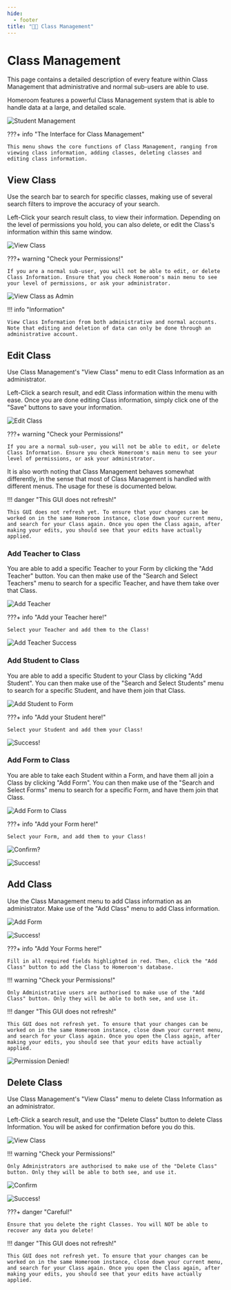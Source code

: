 ```yaml
---
hide:
  - footer
title: "👨‍🏫 Class Management"  
---
```


# Class Management
This page contains a detailed description of every feature within Class Management that administrative and normal sub-users are able to use.

Homeroom features a powerful Class Management system that is able to handle data at a large, and detailed scale.

![Student Management](../screenshots/classManagement.png)

???+ info "The Interface for Class Management"

    This menu shows the core functions of Class Management, ranging from viewing class information, adding classes, deleting classes and editing class information.

## View Class
Use the search bar to search for specific classes, making use of several search filters to improve the accuracy of your search.

Left-Click your search result class, to view their information. Depending on the level of permissions you hold, you can also delete, or edit the Class's information within this same window.

![View Class](../screenshots/viewClassUSER.png)

???+ warning "Check your Permissions!"

    If you are a normal sub-user, you will not be able to edit, or delete Class Information. Ensure that you check Homeroom's main menu to see your level of permissions, or ask your administrator. 

![View Class as Admin](../screenshots/viewClass.png)

!!! info "Information"

    View Class Information from both administrative and normal accounts. Note that editing and deletion of data can only be done through an administrative account.

## Edit Class
Use Class Management's "View Class" menu to edit Class Information as an administrator.

Left-Click a search result, and edit Class information within the menu with ease. Once you are done editing Class information, simply click one of the "Save" buttons to save your information.

![Edit Class](../screenshots/editClass.png)

???+ warning "Check your Permissions!"

    If you are a normal sub-user, you will not be able to edit, or delete Class Information. Ensure you check Homeroom's main menu to see your level of permissions, or ask your administrator.

It is also worth noting that Class Management behaves somewhat differently, in the sense that most of Class Management is handled with different menus. The usage for these is documented below.

!!! danger "This GUI does not refresh!"

    This GUI does not refresh yet. To ensure that your changes can be worked on in the same Homeroom instance, close down your current menu, and search for your Class again. Once you open the Class again, after making your edits, you should see that your edits have actually applied.

### Add Teacher to Class
You are able to add a specific Teacher to your Form by clicking the "Add Teacher" button. You can then make use of the "Search and Select Teachers" menu to search for a specific Teacher, and have them take over that Class.

![Add Teacher](../screenshots/addTeacherToForm.png)

???+ info "Add your Teacher here!"

    Select your Teacher and add them to the Class!

![Add Teacher Success](../screenshots/addTeacherToFormSuccess.png)

### Add Student to Class
You are able to add a specific Student to your Class by clicking "Add Student". You can then make use of the "Search and Select Students" menu to search for a specific Student, and have them join that Class.

![Add Student to Form](../screenshots/addStudentToForm.png)

???+ info "Add your Student here!"

    Select your Student and add them your Class!

![Success!](../screenshots/addStudentToFormSuccess.png)

### Add Form to Class
You are able to take each Student within a Form, and have them all join a Class by clicking "Add Form". You can then make use of the "Search and Select Forms" menu to search for a specific Form, and have them join that Class.

![Add Form to Class](../screenshots/addFormToClass.png)

???+ info "Add your Form here!"

    Select your Form, and add them to your Class!

![Confirm?](../screenshots/addFormToClassConfirm.png)

![Success!](../screenshots/addFormToClassSuccess.png)

## Add Class
Use the Class Management menu to add Class information as an administrator. Make use of the "Add Class" menu to add Class information.

![Add Form](../screenshots/addFormMenu.png)

![Success!](../screenshots/addClassSuccess.png)

???+ info "Add Your Forms here!"

    Fill in all required fields highlighted in red. Then, click the "Add Class" button to add the Class to Homeroom's database.

!!! warning "Check your Permissions!"

    Only Administrative users are authorised to make use of the "Add Class" button. Only they will be able to both see, and use it.

!!! danger "This GUI does not refresh!"

    This GUI does not refresh yet. To ensure that your changes can be worked on in the same Homeroom instance, close down your current menu, and search for your Class again. Once you open the Class again, after making your edits, you should see that your edits have actually applied.

![Permission Denied!](../screenshots/accessDenied.png)

## Delete Class
Use Class Management's "View Class" menu to delete Class Information as an administrator.

Left-Click a search result, and use the "Delete Class" button to delete Class Information. You will be asked for confirmation before you do this.

![View Class](../screenshots/viewClass.png)

!!! warning "Check your Permissions!"

    Only Administrators are authorised to make use of the "Delete Class" button. Only they will be able to both see, and use it.

![Confirm](../screenshots/deleteClassConfirm.png)

![Success!](../screenshots/deleteClassSuccess.png)

???+ danger "Careful!"

    Ensure that you delete the right Classes. You will NOT be able to recover any data you delete!

!!! danger "This GUI does not refresh!"

    This GUI does not refresh yet. To ensure that your changes can be worked on in the same Homeroom instance, close down your current menu, and search for your Class again. Once you open the Class again, after making your edits, you should see that your edits have actually applied.